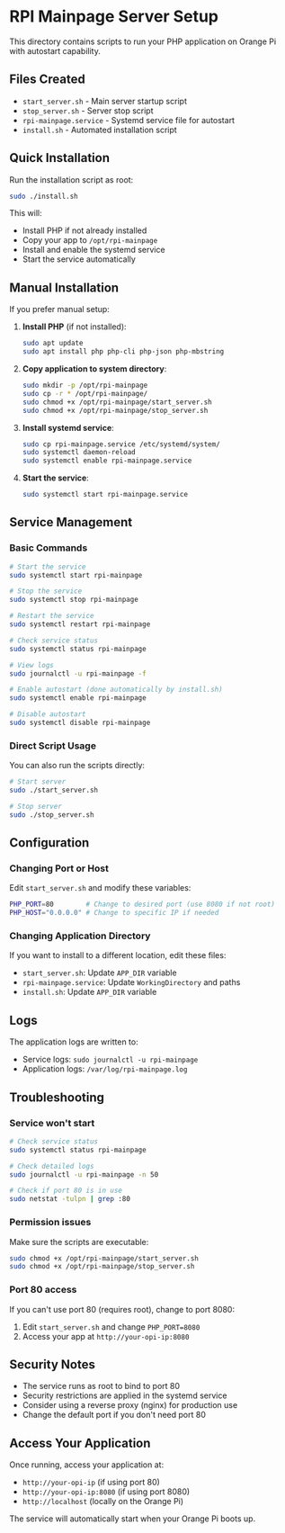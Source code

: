 # RPI Mainpage Server Setup

This directory contains scripts to run your PHP application on Orange Pi with autostart capability.

## Files Created

- `start_server.sh` - Main server startup script
- `stop_server.sh` - Server stop script  
- `rpi-mainpage.service` - Systemd service file for autostart
- `install.sh` - Automated installation script

## Quick Installation

Run the installation script as root:

```bash
sudo ./install.sh
```

This will:
- Install PHP if not already installed
- Copy your app to `/opt/rpi-mainpage`
- Install and enable the systemd service
- Start the service automatically

## Manual Installation

If you prefer manual setup:

1. **Install PHP** (if not installed):
   ```bash
   sudo apt update
   sudo apt install php php-cli php-json php-mbstring
   ```

2. **Copy application to system directory**:
   ```bash
   sudo mkdir -p /opt/rpi-mainpage
   sudo cp -r * /opt/rpi-mainpage/
   sudo chmod +x /opt/rpi-mainpage/start_server.sh
   sudo chmod +x /opt/rpi-mainpage/stop_server.sh
   ```

3. **Install systemd service**:
   ```bash
   sudo cp rpi-mainpage.service /etc/systemd/system/
   sudo systemctl daemon-reload
   sudo systemctl enable rpi-mainpage.service
   ```

4. **Start the service**:
   ```bash
   sudo systemctl start rpi-mainpage.service
   ```

## Service Management

### Basic Commands
```bash
# Start the service
sudo systemctl start rpi-mainpage

# Stop the service
sudo systemctl stop rpi-mainpage

# Restart the service
sudo systemctl restart rpi-mainpage

# Check service status
sudo systemctl status rpi-mainpage

# View logs
sudo journalctl -u rpi-mainpage -f

# Enable autostart (done automatically by install.sh)
sudo systemctl enable rpi-mainpage

# Disable autostart
sudo systemctl disable rpi-mainpage
```

### Direct Script Usage
You can also run the scripts directly:

```bash
# Start server
sudo ./start_server.sh

# Stop server
sudo ./stop_server.sh
```

## Configuration

### Changing Port or Host

Edit `start_server.sh` and modify these variables:
```bash
PHP_PORT=80        # Change to desired port (use 8080 if not root)
PHP_HOST="0.0.0.0" # Change to specific IP if needed
```

### Changing Application Directory

If you want to install to a different location, edit these files:
- `start_server.sh`: Update `APP_DIR` variable
- `rpi-mainpage.service`: Update `WorkingDirectory` and paths
- `install.sh`: Update `APP_DIR` variable

## Logs

The application logs are written to:
- Service logs: `sudo journalctl -u rpi-mainpage`
- Application logs: `/var/log/rpi-mainpage.log`

## Troubleshooting

### Service won't start
```bash
# Check service status
sudo systemctl status rpi-mainpage

# Check detailed logs
sudo journalctl -u rpi-mainpage -n 50

# Check if port 80 is in use
sudo netstat -tulpn | grep :80
```

### Permission issues
Make sure the scripts are executable:
```bash
sudo chmod +x /opt/rpi-mainpage/start_server.sh
sudo chmod +x /opt/rpi-mainpage/stop_server.sh
```

### Port 80 access
If you can't use port 80 (requires root), change to port 8080:
1. Edit `start_server.sh` and change `PHP_PORT=8080`
2. Access your app at `http://your-opi-ip:8080`

## Security Notes

- The service runs as root to bind to port 80
- Security restrictions are applied in the systemd service
- Consider using a reverse proxy (nginx) for production use
- Change the default port if you don't need port 80

## Access Your Application

Once running, access your application at:
- `http://your-opi-ip` (if using port 80)
- `http://your-opi-ip:8080` (if using port 8080)
- `http://localhost` (locally on the Orange Pi)

The service will automatically start when your Orange Pi boots up.
